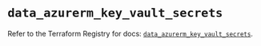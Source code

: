 # `data_azurerm_key_vault_secrets`

Refer to the Terraform Registry for docs: [`data_azurerm_key_vault_secrets`](https://registry.terraform.io/providers/hashicorp/azurerm/4.6.0/docs/data-sources/key_vault_secrets).

